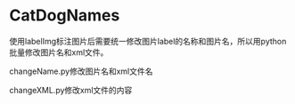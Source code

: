 # CatDogNames
使用labelImg标注图片后需要统一修改图片label的名称和图片名，所以用python批量修改图片名和xml文件。  

changeName.py修改图片名和xml文件名  

changeXML.py修改xml文件的内容
